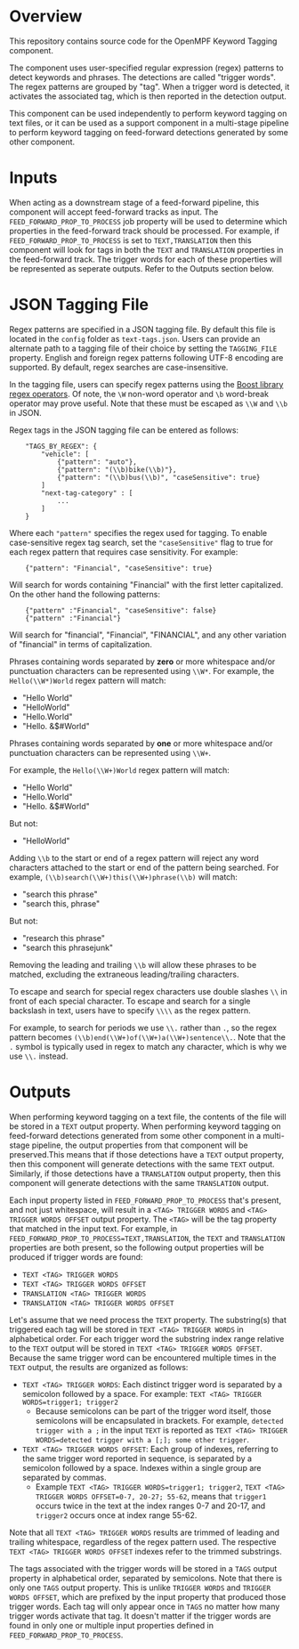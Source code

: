 # Overview

This repository contains source code for the OpenMPF Keyword Tagging component.

The component uses user-specified regular expression (regex) patterns to detect
keywords and phrases. The detections are called "trigger words". The regex
patterns are grouped by "tag". When a trigger word is detected, it activates the
associated tag, which is then reported in the detection output.

This component can be used independently to perform keyword tagging on text
files, or it can be used as a support component in a multi-stage pipeline to
perform keyword tagging on feed-forward detections generated by some other
component.

# Inputs

When acting as a downstream stage of a feed-forward pipeline, this component will
accept feed-forward tracks as input. The `FEED_FORWARD_PROP_TO_PROCESS` job
property will be used to determine which properties in the feed-forward track
should be processed. For example, if `FEED_FORWARD_PROP_TO_PROCESS` is set to
`TEXT,TRANSLATION` then this component will look for tags in both the `TEXT` and
`TRANSLATION` properties in the feed-forward track. The trigger words for each of
these properties will be represented as seperate outputs. Refer to the Outputs
section below.

# JSON Tagging File

Regex patterns are specified in a JSON tagging file. By default this file is
located in the `config` folder as `text-tags.json`. Users can provide an
alternate path to a tagging file of their choice by setting the `TAGGING_FILE`
property. English and foreign regex patterns following UTF-8 encoding are
supported. By default, regex searches are case-insensitive.

In the tagging file, users can specify regex patterns using the [Boost library
regex operators](https://cs.brown.edu/~jwicks/boost/libs/regex/doc/syntax.html).
Of note, the `\W` non-word operator and `\b` word-break operator may prove
useful. Note that these must be escaped as `\\W` and `\\b` in JSON.

Regex tags in the JSON tagging file can be entered as follows:

```
    "TAGS_BY_REGEX": {
        "vehicle": [
            {"pattern": "auto"},
            {"pattern": "(\\b)bike(\\b)"},
            {"pattern": "(\\b)bus(\\b)", "caseSensitive": true}
        ]
        "next-tag-category" : [
            ...
        ]
    }
```

Where each `"pattern"` specifies the regex used for tagging. To enable
case-sensitive regex tag search, set the `"caseSensitive"` flag to true for each
regex pattern that requires case sensitivity. For example:

```
    {"pattern": "Financial", "caseSensitive": true}
```

Will search for words containing "Financial" with the first letter capitalized.
On the other hand the following patterns:

```
    {"pattern" :"Financial", "caseSensitive": false}
    {"pattern" :"Financial"}
```

Will search for "financial", "Financial", "FINANCIAL", and any other variation
of "financial" in terms of capitalization.

Phrases containing words separated by **zero** or more whitespace and/or
punctuation characters can be represented using `\\W*`. For example, the
`Hello(\\W*)World` regex pattern will match:

* "Hello World"
* "HelloWorld"
* "Hello.World"
* "Hello. &$#World"

Phrases containing words separated by **one** or more whitespace and/or
punctuation characters can be represented using `\\W+`.

For example, the `Hello(\\W+)World` regex pattern will match:

* "Hello World"
* "Hello.World"
* "Hello. &$#World"

But not:

* "HelloWorld"

Adding `\\b` to the start or end of a regex pattern will reject any word
characters attached to the start or end of the pattern being searched. For
example, `(\\b)search(\\W+)this(\\W+)phrase(\\b)` will match:

* "search this phrase"
* "search  this, phrase"

But not:

* "research this phrase"
* "search this phrasejunk"

Removing the leading and trailing `\\b` will allow these phrases to be matched,
excluding the extraneous leading/trailing characters.

To escape and search for special regex characters use double slashes `\\` in
front of each special character. To escape and search for a single backslash in
text, users have to specify `\\\\` as the regex pattern.

For example, to search for periods we use `\\.` rather than `.`, so the regex
pattern becomes `(\\b)end(\\W+)of(\\W+)a(\\W+)sentence\\.`. Note that the `.`
symbol is typically used in regex to match any character, which is why we use `\\.`
instead.


# Outputs

When performing keyword tagging on a text file, the contents of the file will be
stored in a `TEXT` output property. When performing keyword tagging on
feed-forward detections generated from some other component in a multi-stage
pipeline, the output properties from that component will be preserved.This
means that if those detections have a `TEXT` output property, then this
component will generate detections with the same `TEXT` output. Similarly, if
those detections have a `TRANSLATION` output property, then this component will
generate detections with the same `TRANSLATION` output.

Each input property listed in `FEED_FORWARD_PROP_TO_PROCESS` that's present, and
not just whitespace, will result in a `<TAG> TRIGGER WORDS` and 
`<TAG> TRIGGER WORDS OFFSET` output property. The `<TAG>` will be the tag property
that matched in the input text. For example, in
`FEED_FORWARD_PROP_TO_PROCESS=TEXT,TRANSLATION`, the `TEXT` and `TRANSLATION`
properties are both present, so the following output properties will be produced
if trigger words are found:

- `TEXT <TAG> TRIGGER WORDS`
- `TEXT <TAG> TRIGGER WORDS OFFSET`
- `TRANSLATION <TAG> TRIGGER WORDS`
- `TRANSLATION <TAG> TRIGGER WORDS OFFSET`

Let's assume that we need process the `TEXT` property. The substring(s) that
triggered each tag will be stored in `TEXT <TAG> TRIGGER WORDS` in alphabetical
order. For each trigger word the substring index range relative to the `TEXT`
output will be stored in `TEXT <TAG> TRIGGER WORDS OFFSET`. Because the same
trigger word can be encountered multiple times in the `TEXT` output, the results
are organized as follows:

* `TEXT <TAG> TRIGGER WORDS`: Each distinct trigger word is separated by a
semicolon followed by a space. For example: 
`TEXT <TAG> TRIGGER WORDS=trigger1; trigger2`
    * Because semicolons can be part of the trigger word itself, those semicolons
    will be encapsulated in brackets. For example, `detected trigger with a ;` in
    the input `TEXT` is reported as
    `TEXT <TAG> TRIGGER WORDS=detected trigger with a [;]; some other trigger`.
* `TEXT <TAG> TRIGGER WORDS OFFSET`: Each group of indexes, referring to the same
trigger word reported in sequence, is separated by a semicolon followed by a
space. Indexes within a single group are separated by commas.
    * Example `TEXT <TAG> TRIGGER WORDS=trigger1; trigger2`,
    `TEXT <TAG> TRIGGER WORDS OFFSET=0-7, 20-27; 55-62`, means that `trigger1`
    occurs twice in the text at the index ranges 0-7 and 20-17, and `trigger2`
    occurs once at index range 55-62.

Note that all `TEXT <TAG> TRIGGER WORDS` results are trimmed of leading and
trailing whitespace, regardless of the regex pattern used. The respective
`TEXT <TAG> TRIGGER WORDS OFFSET` indexes refer to the trimmed substrings.

The tags associated with the trigger words will be stored in a `TAGS` output
property in alphabetical order, separated by semicolons. Note that there is only
one `TAGS` output property. This is unlike `TRIGGER WORDS` and
`TRIGGER WORDS OFFSET`, which are prefixed by the input property that produced those
trigger words. Each tag will only appear once in `TAGS` no matter how many trigger
words activate that tag. It doesn't matter if the trigger words are found in only
one or multiple input properties defined in `FEED_FORWARD_PROP_TO_PROCESS`.
